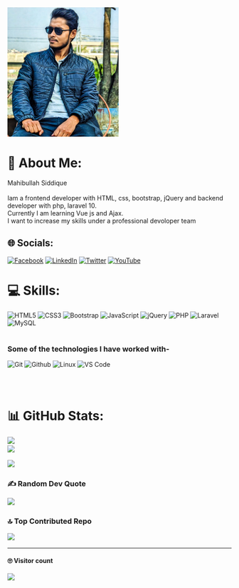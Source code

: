 <img src="https://raw.githubusercontent.com/wh1t3-shadow/wh1t3-shadow/main/IMG_20230412_025544.jpg" alt="Girl in a jacket" width="250" height="290">

# 💫 About Me:
Mahibullah Siddique<br><br>Iam a frontend developer with HTML, css, bootstrap, jQuery and backend developer with php, laravel 10.<br>Currently I am learning Vue js and Ajax.<br>I want to increase my skills under a professional devoloper team 


## 🌐 Socials:
[![Facebook](https://img.shields.io/badge/Facebook-%231877F2.svg?logo=Facebook&logoColor=white)](https://facebook.com/sayem.khan.0000) [![LinkedIn](https://img.shields.io/badge/LinkedIn-%230077B5.svg?logo=linkedin&logoColor=white)](https://linkedin.com/in/mahibullah-siddique) [![Twitter](https://img.shields.io/badge/Twitter-%231DA1F2.svg?logo=Twitter&logoColor=white)](https://twitter.com/mahibullah007) [![YouTube](https://img.shields.io/badge/YouTube-%23FF0000.svg?logo=YouTube&logoColor=white)](https://youtube.com/@whiteshadow6040) 

# 💻 Skills:
![HTML5](https://img.shields.io/badge/html5-%23E34F26.svg?style=for-the-badge&logo=html5&logoColor=white) ![CSS3](https://img.shields.io/badge/css3-%231572B6.svg?style=for-the-badge&logo=css3&logoColor=white) ![Bootstrap](https://img.shields.io/badge/bootstrap-%23563D7C.svg?style=for-the-badge&logo=bootstrap&logoColor=white) ![JavaScript](https://img.shields.io/badge/javascript-%23323330.svg?style=for-the-badge&logo=javascript&logoColor=%23F7DF1E) ![jQuery](https://img.shields.io/badge/jquery-%230769AD.svg?style=for-the-badge&logo=jquery&logoColor=white) ![PHP](https://img.shields.io/badge/php-%23777BB4.svg?style=for-the-badge&logo=php&logoColor=white)  ![Laravel](https://img.shields.io/badge/laravel-%23FF2D20.svg?style=for-the-badge&logo=laravel&logoColor=white)  ![MySQL](https://img.shields.io/badge/mysql-%2300f.svg?style=for-the-badge&logo=mysql&logoColor=white) <br><br>

### Some of the technologies I have worked with-</br>
![Git](http://img.shields.io/badge/-Git-000000?style=for-the-badge&logo=Git)
![Github](http://img.shields.io/badge/-Github-000000?style=for-the-badge&logo=Github&logoColor=green)
![Linux](http://img.shields.io/badge/-Linux-000000?style=for-the-badge&logo=linux)
![VS Code](http://img.shields.io/badge/-VS%20Code-000000?style=for-the-badge&logo=Visual-studio-code&logoColor=blue)

</br></br>


# 📊 GitHub Stats:
![](https://github-readme-stats.vercel.app/api?username=wh1t3-shadow&theme=radical&hide_border=false&include_all_commits=true&count_private=true)<br/>
![](https://github-readme-streak-stats.herokuapp.com/?user=wh1t3-shadow&theme=radical&hide_border=false)<br/>




<a href="https://github.com/wh1t3-shadow">

  <img src="https://github-readme-stats.vercel.app/api/top-langs/?username=wh1t3-shadow&theme=radical&hide=glsl,python" />

</a>


### ✍️ Random Dev Quote
![](https://quotes-github-readme.vercel.app/api?type=vetical&theme=merko)

### 🔝 Top Contributed Repo
![](https://github-contributor-stats.vercel.app/api?username=wh1t3-shadow&limit=5&theme=tokyonight&combine_all_yearly_contributions=true)

---





#### 🙄 Visitor count <br>

  <img src="https://profile-counter.glitch.me/wh1t3-shadow/count.svg" />



<!-- Proudly created with GPRM ( https://gprm.itsvg.in ) -->
